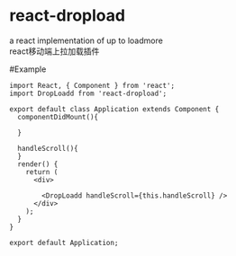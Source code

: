 # react-dropload
a react implementation of up to loadmore
<br />
react移动端上拉加载插件


#Example

	import React, { Component } from 'react';
	import DropLoadd from 'react-dropload';
	
	export default class Application extends Component {
	  componentDidMount(){
	  	
	  }
	
	  handleScroll(){
	  }
	  render() {
	    return (
	      <div>
	        
	        <DropLoadd handleScroll={this.handleScroll} />
	      </div>
	    );
	  }
	}
	
	export default Application;
